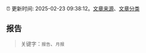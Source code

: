 :alarm_clock: 更新时间: 2025-02-23 09:38:12。[文章来源](/README.md)、[文章分类](/TAGS.md)

## 报告


> 关键字：`报告`、`月报`




